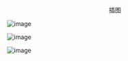 <p align="center">插图</p>

![image](http://pic.wenku8.com/pictures/2/2431/90443/106702.jpg)

![image](http://pic.wenku8.com/pictures/2/2431/90443/106703.jpg)

![image](http://pic.wenku8.com/pictures/2/2431/90443/106704.jpg)

